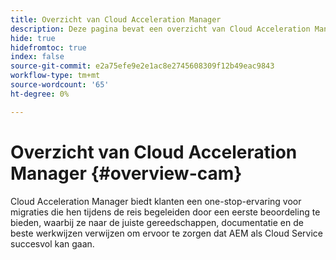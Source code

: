 ```yaml
---
title: Overzicht van Cloud Acceleration Manager
description: Deze pagina bevat een overzicht van Cloud Acceleration Manager.
hide: true
hidefromtoc: true
index: false
source-git-commit: e2a75efe9e2e1ac8e2745608309f12b49eac9843
workflow-type: tm+mt
source-wordcount: '65'
ht-degree: 0%

---
```



# Overzicht van Cloud Acceleration Manager {#overview-cam}

Cloud Acceleration Manager biedt klanten een one-stop-ervaring voor migraties die hen tijdens de reis begeleiden door een eerste beoordeling te bieden, waarbij ze naar de juiste gereedschappen, documentatie en de beste werkwijzen verwijzen om ervoor te zorgen dat AEM als Cloud Service succesvol kan gaan.